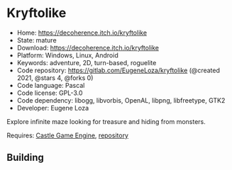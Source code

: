 # Kryftolike

- Home: https://decoherence.itch.io/kryftolike
- State: mature
- Download: https://decoherence.itch.io/kryftolike
- Platform: Windows, Linux, Android
- Keywords: adventure, 2D, turn-based, roguelite
- Code repository: https://gitlab.com/EugeneLoza/kryftolike (@created 2021, @stars 4, @forks 0)
- Code language: Pascal
- Code license: GPL-3.0
- Code dependency: libogg, libvorbis, OpenAL, libpng, libfreetype, GTK2
- Developer: Eugene Loza

Explore infinite maze looking for treasure and hiding from monsters.

Requires: [Castle Game Engine](https://castle-engine.io/index.php), [repository](https://github.com/castle-engine/castle-engine)

## Building
